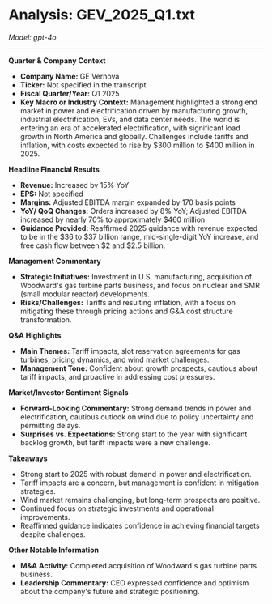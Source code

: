 # Analysis: GEV_2025_Q1.txt

*Model: gpt-4o*

---

**Quarter & Company Context**
- **Company Name:** GE Vernova
- **Ticker:** Not specified in the transcript
- **Fiscal Quarter/Year:** Q1 2025
- **Key Macro or Industry Context:** Management highlighted a strong end market in power and electrification driven by manufacturing growth, industrial electrification, EVs, and data center needs. The world is entering an era of accelerated electrification, with significant load growth in North America and globally. Challenges include tariffs and inflation, with costs expected to rise by $300 million to $400 million in 2025.

**Headline Financial Results**
- **Revenue:** Increased by 15% YoY
- **EPS:** Not specified
- **Margins:** Adjusted EBITDA margin expanded by 170 basis points
- **YoY/ QoQ Changes:** Orders increased by 8% YoY; Adjusted EBITDA increased by nearly 70% to approximately $460 million
- **Guidance Provided:** Reaffirmed 2025 guidance with revenue expected to be in the $36 to $37 billion range, mid-single-digit YoY increase, and free cash flow between $2 and $2.5 billion.

**Management Commentary**
- **Strategic Initiatives:** Investment in U.S. manufacturing, acquisition of Woodward's gas turbine parts business, and focus on nuclear and SMR (small modular reactor) developments.
- **Risks/Challenges:** Tariffs and resulting inflation, with a focus on mitigating these through pricing actions and G&A cost structure transformation.

**Q&A Highlights**
- **Main Themes:** Tariff impacts, slot reservation agreements for gas turbines, pricing dynamics, and wind market challenges.
- **Management Tone:** Confident about growth prospects, cautious about tariff impacts, and proactive in addressing cost pressures.

**Market/Investor Sentiment Signals**
- **Forward-Looking Commentary:** Strong demand trends in power and electrification, cautious outlook on wind due to policy uncertainty and permitting delays.
- **Surprises vs. Expectations:** Strong start to the year with significant backlog growth, but tariff impacts were a new challenge.

**Takeaways**
- Strong start to 2025 with robust demand in power and electrification.
- Tariff impacts are a concern, but management is confident in mitigation strategies.
- Wind market remains challenging, but long-term prospects are positive.
- Continued focus on strategic investments and operational improvements.
- Reaffirmed guidance indicates confidence in achieving financial targets despite challenges.

**Other Notable Information**
- **M&A Activity:** Completed acquisition of Woodward's gas turbine parts business.
- **Leadership Commentary:** CEO expressed confidence and optimism about the company's future and strategic positioning.
